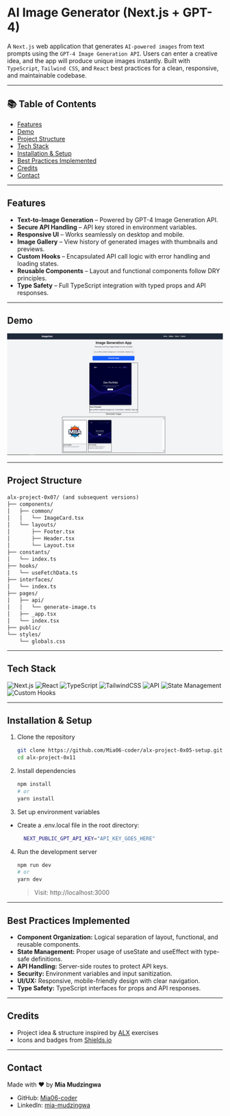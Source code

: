 # AI Image Generator (Next.js + GPT-4)

A `Next.js` web application that generates `AI-powered images` from text prompts using the `GPT-4 Image Generation API`. Users can enter a creative idea, and the app will produce unique images instantly. Built with `TypeScript`, `Tailwind CSS`, and `React` best practices for a clean, responsive, and maintainable codebase.

---

## 📚 Table of Contents

- [Features](#features)
- [Demo](#demo)
- [Project Structure](#project-structure)
- [Tech Stack](#tech-stack)
- [Installation & Setup](#installation--setup)
- [Best Practices Implemented](#best-practices-implemented)
- [Credits](#credits)
- [Contact](#contact)

---

## Features

- **Text-to-Image Generation** – Powered by GPT-4 Image Generation API.
- **Secure API Handling** – API key stored in environment variables.
- **Responsive UI** – Works seamlessly on desktop and mobile.
- **Image Gallery** – View history of generated images with thumbnails and previews.
- **Custom Hooks** – Encapsulated API call logic with error handling and loading states.
- **Reusable Components** – Layout and functional components follow DRY principles.
- **Type Safety** – Full TypeScript integration with typed props and API responses.

---

## Demo

![Screenshot](./public/assets/prompt_1.PNG)

---

## Project Structure

```plaintext
alx-project-0x07/ (and subsequent versions)
├── components/
│   ├── common/
│   │   └── ImageCard.tsx
│   └── layouts/
│       ├── Footer.tsx
│       ├── Header.tsx
│       └── Layout.tsx
├── constants/
│   └── index.ts
├── hooks/
│   └── useFetchData.ts
├── interfaces/
│   └── index.ts
├── pages/
│   ├── api/
│   │   └── generate-image.ts
│   ├── _app.tsx
│   └── index.tsx
├── public/
└── styles/
    └── globals.css
```

---

## Tech Stack

![Next.js](https://img.shields.io/badge/Framework-Next.js%2013%2B-000000?style=flat&logo=nextdotjs&logoColor=white) ![React](https://img.shields.io/badge/Frontend-React%2018%2B-61DAFB?style=flat&logo=react&logoColor=black) ![TypeScript](https://img.shields.io/badge/Language-TypeScript-3178C6?style=flat&logo=typescript&logoColor=white) ![TailwindCSS](https://img.shields.io/badge/Styling-Tailwind%20CSS-38B2AC?style=flat&logo=tailwind-css&logoColor=white) ![API](https://img.shields.io/badge/API-GPT--4%20Image%20Generation%20API-FF6F00?style=flat&logo=openai&logoColor=white) ![State Management](https://img.shields.io/badge/State%20Management-React%20Hooks-61DAFB?style=flat&logo=react&logoColor=black) ![Custom Hooks](https://img.shields.io/badge/Custom%20Hooks-useFetchData-FF4088?style=flat)

---

## Installation & Setup

1. Clone the repository
   ```bash
   git clone https://github.com/Mia06-coder/alx-project-0x05-setup.git
   cd alx-project-0x11
   ```
2. Install dependencies

   ```bash
   npm install
   # or
   yarn install
   ```

3. Set up environment variables

- Create a .env.local file in the root directory:
  ```bash
    NEXT_PUBLIC_GPT_API_KEY="API_KEY_GOES_HERE"
  ```

4. Run the development server

   ```bash
   npm run dev
   # or
   yarn dev
   ```

   > Visit: http://localhost:3000

---

## Best Practices Implemented

- **Component Organization:** Logical separation of layout, functional, and reusable components.
- **State Management:** Proper usage of useState and useEffect with type-safe definitions.
- **API Handling:** Server-side routes to protect API keys.
- **Security:** Environment variables and input sanitization.
- **UI/UX:** Responsive, mobile-friendly design with clear navigation.
- **Type Safety:** TypeScript interfaces for props and API responses.

---

## Credits

- Project idea & structure inspired by [ALX](https://www.alxafrica.com/) exercises
- Icons and badges from [Shields.io](https://shields.io/)

---

## Contact

Made with ❤️ by **Mia Mudzingwa**

- GitHub: [Mia06-coder](https://github.com/Mia06-coder)
- LinkedIn: [mia-mudzingwa](https://www.linkedin.com/in/mia-mudzingwa)

